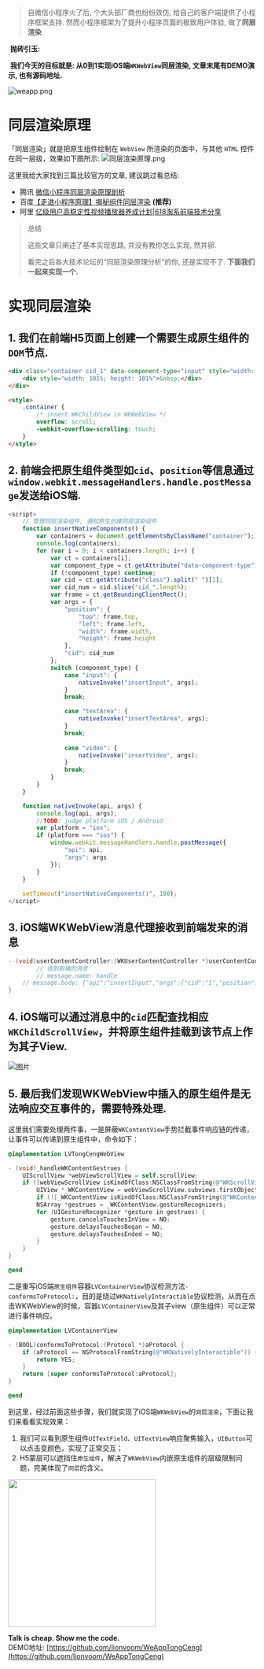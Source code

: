 > 自微信小程序火了后, 个大头部厂商也纷纷效仿, 给自己的客户端提供了小程序框架支持. 然而小程序框架为了提升小程序页面的极致用户体验, 做了**同层渲染**.

​        **抛砖引玉:**

​        **我们今天的目标就是: 从0到1实现iOS端`WKWebView`同层渲染, 文章末尾有DEMO演示, 也有源码地址.**

![weapp.png](https://p9-juejin.byteimg.com/tos-cn-i-k3u1fbpfcp/cd50590ab184460883662eb935017b1d~tplv-k3u1fbpfcp-watermark.image)





# 同层渲染原理 

「同层渲染」就是把原生组件绘制在 `WebView` 所渲染的页面中，与其他 `HTML` 控件在同一层级，效果如下图所示:
![同层渲染原理.png](https://p9-juejin.byteimg.com/tos-cn-i-k3u1fbpfcp/f137ab9d5bd84220a1ffdef641912882~tplv-k3u1fbpfcp-watermark.image)

这里我给大家找到三篇比较官方的文章, 建议跳过看总结:

- 腾讯 [微信小程序同层渲染原理剖析](https://developers.weixin.qq.com/community/develop/article/doc/000c4e433707c072c1793e56f5c813?page=1)
- 百度[【走进小程序原理】揭秘组件同层渲染](https://blog.csdn.net/Smartprogram/article/details/108124407) **(推荐)**
- 阿里 [亿级用户高稳定性视频播放器养成计划|618淘系前端技术分享](https://mp.weixin.qq.com/s/jgsG-XrAKV6AHSrUCRhKtQ)


> 总结
>
> 这些文章只阐述了基本实现思路, 并没有教你怎么实现, 然并卵. 
>
> 看完之后各大技术论坛的“同层渲染原理分析”的你, 还是实现不了.
> **下面我们一起来实现一个.**



# 实现同层渲染

## 1. 我们在前端H5页面上创建一个需要生成原生组件的`DOM`节点.

```html
<div class="container cid_1" data-component-type="input" style="width: 200px; height: 40px">
    <div style="width: 101%; height: 101%">&nbsp;</div>
</div>

<style>
    .container { 
        /* insert WKChildView in WKWebView */
        overflow: scroll;
        -webkit-overflow-scrolling: touch;
    }
</style>
```

## 2. 前端会把原生组件类型如`cid`、`position`等信息通过`window.webkit.messageHandlers.handle.postMessage`发送给iOS端.

```javascript
<script>
    // 管理同层渲染组件, 通知原生创建同层渲染组件
    function insertNativeComponents() {
        var containers = document.getElementsByClassName("container");
        console.log(containers);
        for (var i = 0; i < containers.length; i++) {
            var ct = containers[i];
            var component_type = ct.getAttribute("data-component-type");
            if (!component_type) continue;
            var cid = ct.getAttribute("class").split(" ")[1];
            var cid_num = cid.slice("cid_".length);
            var frame = ct.getBoundingClientRect();
            var args = {
                "position": {
                    "top": frame.top,
                    "left": frame.left,
                    "width": frame.width,
                    "height": frame.height
                },
                "cid": cid_num
            };
            switch (component_type) {
                case "input": {
                    nativeInvoke("insertInput", args);
                }
                break;

                case "textArea": {
                    nativeInvoke("insertTextArea", args);
                }
                break;
    
                case "video": {
                    nativeInvoke("insertVideo", args);
                }
                break;
            }
        }
    }

    function nativeInvoke(api, args) {
        console.log(api, args);
        //TODO: judge platform iOS / Android
        var platform = "ios";
        if (platform === "ios") {
            window.webkit.messageHandlers.handle.postMessage({
                "api": api,
                "args": args
            });
        }
    }   
    
    setTimeout("insertNativeComponents()", 100);
</script>
```

## 3. iOS端WKWebView消息代理接收到前端发来的消息

```objective-c
- (void)userContentController:(WKUserContentController *)userContentController didReceiveScriptMessage:(WKScriptMessage *)message {
        // 收到前端的消息
        // message.name: handle
    // message.body: {"api":"insertInput","args":{"cid":"1","position":{"top":30,"width":200,"left":87.5,"height":40}}}
}
```

## 4. iOS端可以通过消息中的`cid`匹配查找相应`WKChildScrollView`，并将原生组件挂载到该节点上作为其子View.

![图片](https://note.youdao.com/yws/api/personal/file/WEB5d27628125737e47e5547909cf3f6c90?method=download&shareKey=bcf19a277ca029ac0169efcd1c4a32a2)



## 5. 最后我们发现WKWebView中插入的原生组件是无法响应交互事件的，需要特殊处理.

这里我们需要处理两件事，一是屏蔽`WKContentView`手势拦截事件响应链的传递，让事件可以传递到原生组件中，命令如下：

```objective-c
@implementation LVTongCengWebView

- (void)_handleWKContentGestrues {
    UIScrollView *webViewScrollView = self.scrollView;
    if ([webViewScrollView isKindOfClass:NSClassFromString(@"WKScrollView")]) {
        UIView *_WKContentView = webViewScrollView.subviews.firstObject;
        if (![_WKContentView isKindOfClass:NSClassFromString(@"WKContentView")]) return;
        NSArray *gestrues = _WKContentView.gestureRecognizers;
        for (UIGestureRecognizer *gesture in gestrues) {
            gesture.cancelsTouchesInView = NO;
            gesture.delaysTouchesBegan = NO;
            gesture.delaysTouchesEnded = NO;
        }
    }
}

@end
```

二是重写iOS端`原生组件`容器`LVContainerView`协议检测方法`-conformsToProtocol:`，目的是绕过`WKNativelyInteractible`协议检测，从而在点击WKWebView的时候，容器`LVContainerView`及其子view（原生组件）可以正常进行事件响应。

```objective-c
@implementation LVContainerView

- (BOOL)conformsToProtocol:(Protocol *)aProtocol {
    if (aProtocol == NSProtocolFromString(@"WKNativelyInteractible")) {
        return YES;
    }
    return [super conformsToProtocol:aProtocol];
}

@end
```



到这里，经过前面这些步骤，我们就实现了iOS端`WKWebView`的`同层渲染`，下面让我们来看看实现效果：

1. 我们可以看到原生组件`UITextField`、`UITextView`响应聚焦输入，`UIButton`可以点击变颜色，实现了正常交互；
2. H5蒙层可以遮挡住`原生组件`，解决了`WKWebView`内嵌原生组件的层级限制问题，完美体现了`同层`的含义。

<div>
    <img src="https://note.youdao.com/yws/api/personal/file/WEB879018ffe384866e1d46431b6564e25c?method=download&shareKey=0715a0d76413c10dac2a50736ec4141f" style="width: 300px"/>
</div>

**Talk is cheap. Show me the code.**  
DEMO地址: [https://github.com/lionvoom/WeAppTongCeng](https://github.com/lionvoom/WeAppTongCeng)
